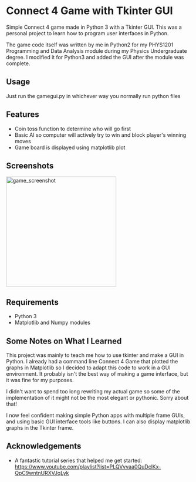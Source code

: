 # Connect 4 Game with Tkinter GUI

Simple Connect 4 game made in Python 3 with a Tkinter GUI. This was a personal project to learn how to program user interfaces in Python.

The game code itself was written by me in Python2 for my PHYS1201 Programming and Data Analysis module during my Physics Undergraduate degree. I modified it for Python3 and added the GUI after the module was complete.

## Usage
Just run the gamegui.py in whichever way you normally run python files

## Features
* Coin toss function to determine who will go first
* Basic AI so computer will actively try to win and block player's winning moves
* Game board is displayed using matplotlib plot

## Screenshots
<img width="300" alt="game_screenshot" src="https://user-images.githubusercontent.com/40459599/53034902-2ac24d80-346c-11e9-94d3-85b3db84ad71.png">

## Requirements
* Python 3
* Matplotlib and Numpy modules

## Some Notes on What I Learned
This project was mainly to teach me how to use tkinter and make a GUI in Python. I already had a command line Connect 4 Game that plotted the graphs in Matplotlib so I decided to adapt this code to work in a GUI environment. It probably isn't the best way of making a game interface, but it was fine for my purposes. 

I didn't want to spend too long rewriting my actual game so some of the implementation of it might not be the most elegant or pythonic. Sorry about that!

I now feel confident making simple Python apps with multiple frame GUIs, and using basic GUI interface tools like buttons. I can also display matplotlib graphs in the Tkinter frame.


## Acknowledgements

* A fantastic tutorial series that helped me get started: https://www.youtube.com/playlist?list=PLQVvvaa0QuDclKx-QpC9wntnURXVJqLyk
